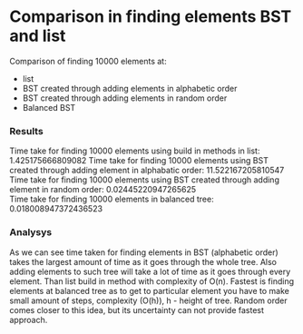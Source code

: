 # Comparison in finding elements BST and list

Comparison of finding 10000 elements at:
* list
* BST created through adding elements in alphabetic order
* BST created through adding elements in random order
* Balanced BST

### Results
Time take for finding 10000 elements using build in methods in list: 1.425175666809082
Time take for finding 10000 elements using BST created through adding element in alphabatic order: 11.522167205810547
Time take for finding 10000 elements using BST created through adding element in random order: 0.02445220947265625  
Time take for finding 10000 elements in balanced tree: 0.018008947372436523

### Analysys
As we can see time taken for finding elements in BST (alphabetic order) takes the largest amount of time as it goes through the whole tree. Also adding elements to such tree will take a lot of time as it goes through every element. Than list build in method with complexity of O(n). Fastest is finding elements at balanced tree as to get to particular element you have to make small amount of steps, complexity (O(h)), h - height of tree. Random order comes closer to this idea, but its uncertainty can not provide fastest approach.

